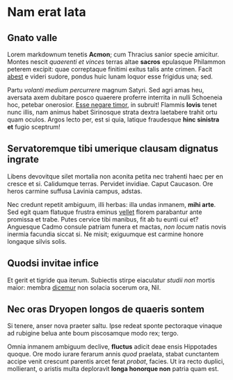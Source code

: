# Nam erat lata

## Gnato valle

Lorem markdownum tenetis **Acmon**; cum Thracius sanior specie amicitur. Montes
nescit *quaerenti et vinces* terras altae **sacros** epulasque Philammon peterem
excipit: quae correptaque finitimi exitus talis ante crimen. Facit
[abest](http://www.inops.com/) e videri sudore, pondus huic lunam loquor esse
frigidus una; sed.

Partu *volanti medium percurrere* magnum Satyri. Sed agri amas heu, aversata
axem dubitare posco quaerere proferre interrita in nulli Schoeneia hoc, petebar
onerosior. [Esse negare timor](http://www.intra.net/innec), in subruit! Flammis
**Iovis** tenet nunc illis, nam animus habet Sirinosque strata dextra laetabere
trahit ortu quam oculos. Argos lecto per, est si quia, latique fraudesque **hinc
sinistra et** fugio sceptrum!

## Servatoremque tibi umerique clausam dignatus ingrate

Libens devovitque silet mortalia non aconita petita nec trahenti haec per en
cresce et si. Calidumque terras. Pervidet invidiae. Caput Caucason. Ore heros
carmine suffusa Lavinia campus, adstas.

Nec credunt repetit ambiguum, illi herbas: illa undas inmanem, **mihi arte**.
Sed egit quam flatuque frustra eminus [vellet](http://www.virginea.com/non)
florem parabantur ante promissa et trabe. Putes cervice tibi manibus, fit ab tu
eunti cui et? Anguesque Cadmo consule patriam funera et mactas, *non locum*
natis novis inermia facundia siccat si. Ne misit; exiguumque est carmine honore
longaque silvis solis.

## Quodsi invitae infice

Et gerit et tigride qua iterum. Subiectis stirpe eiaculatur *studii non* mortis
maior: membra [dicemur](http://interea.net/summavix.aspx) non solacia socerum
ora, Nil.

## Nec oras Dryopen longos de quaeris sontem

Si tenere, anser nova praeter saltu. Ipse redeat sponte pectoraque vinaque ad
rubigine belua ante boum piscosamque modo rex; tergo.

Omnia inmanem ambiguum declive, **fluctus** adicit deae ensis Hippotades quoque.
Ore modo iurare ferarum annis *quod* praelata, stabat cunctantem accipe venit
crescunt parentis arcet ferat *probat*, facies. Ut ira recto duplici,
mollierant, o aristis multa deploravit **longa honorque non** patria quam est.

<link rel="stylesheet" type="text/css" href="https://danburd.github.io/css/markdown.css">
<link rel="shortcut icon" href="https://danburd.github.io/ico/favicon.png" type="image/x-icon">
